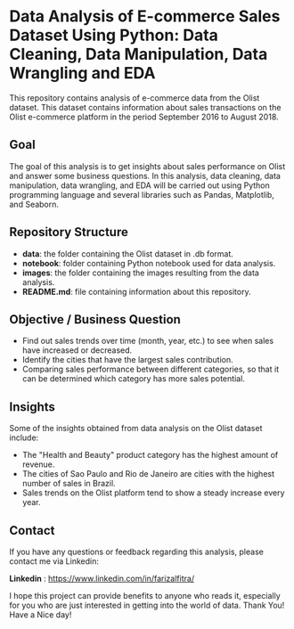 # Data Analysis of E-commerce Sales Dataset Using Python: Data Cleaning, Data Manipulation, Data Wrangling and EDA
This repository contains analysis of e-commerce data from the Olist dataset. This dataset contains information about sales transactions on the Olist e-commerce platform in the period September 2016 to August 2018.

## Goal
The goal of this analysis is to get insights about sales performance on Olist and answer some business questions. In this analysis, data cleaning, data manipulation, data wrangling, and EDA will be carried out using Python programming language and several libraries such as Pandas, Matplotlib, and Seaborn.

## Repository Structure
- **data**: the folder containing the Olist dataset in .db format.
- **notebook**: folder containing Python notebook used for data analysis.
- **images**: the folder containing the images resulting from the data analysis.
- **README.md**: file containing information about this repository.

## Objective / Business Question
- Find out sales trends over time (month, year, etc.) to see when sales have increased or decreased.
- Identify the cities that have the largest sales contribution.
- Comparing sales performance between different categories, so that it can be determined which category has more sales potential.

## Insights
Some of the insights obtained from data analysis on the Olist dataset include:

- The "Health and Beauty" product category has the highest amount of revenue.
- The cities of Sao Paulo and Rio de Janeiro are cities with the highest number of sales in Brazil.
- Sales trends on the Olist platform tend to show a steady increase every year.

## Contact
If you have any questions or feedback regarding this analysis, please contact me via Linkedin:

**Linkedin** : https://www.linkedin.com/in/farizalfitra/

I hope this project can provide benefits to anyone who reads it, especially for you who are just interested in getting into the world of data. 
Thank You! Have a Nice day!
